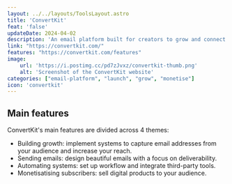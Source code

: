 ```yaml
---
layout: ../../layouts/ToolsLayout.astro
title: 'ConvertKit'
feat: 'false'
updateDate: 2024-04-02
description: 'An email platform built for creators to grow and connect with their audience, as well as run their whole email marketing strategy and earn money from digital products.'
link: "https://convertkit.com/"
features: "https://convertkit.com/features"
image:
    url: 'https://i.postimg.cc/pd7zJvxz/convertkit-thumb.png'
    alt: 'Screenshot of the ConvertKit website'
categories: ["email-platform", "launch", "grow", "monetise"]
icon: 'convertkit'
---
```



## Main features

ConvertKit's main features are divided across 4 themes:

- Building growth: implement systems to capture email addresses from your audience and increase your reach.
- Sending emails: design beautiful emails with a focus on deliverability.
- Automating systems: set up workflow and integrate third-party tools.
- Monetisatising subscribers: sell digital products to your audience.
